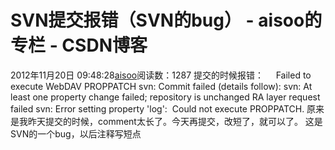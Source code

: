 # SVN提交报错（SVN的bug） - aisoo的专栏 - CSDN博客
2012年11月20日 09:48:28[aisoo](https://me.csdn.net/aisoo)阅读数：1287
提交的时候报错：
    Failed to execute WebDAV PROPPATCH
svn: Commit failed (details follow):
svn: At least one property change failed; repository is unchanged
RA layer request failed
svn: Error setting property 'log': 
Could not execute PROPPATCH.
原来是我昨天提交的时候，comment太长了。今天再提交，改短了，就可以了。
这是SVN的一个bug，以后注释写短点
